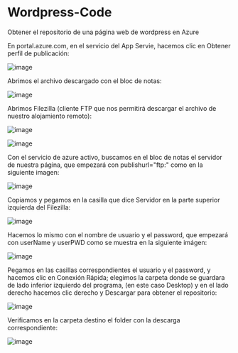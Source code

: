 # Wordpress-Code
Obtener el repositorio de una página web de wordpress en Azure

En portal.azure.com, en el servicio del App Servie, hacemos clic en Obtener perfil de publicación:

![image](https://user-images.githubusercontent.com/106035353/192122381-e42da730-e96f-49b8-a614-f28aa9e8067e.png)

Abrimos el archivo descargado con el bloc de notas:

![image](https://user-images.githubusercontent.com/106035353/192122406-d4da0887-0261-4ac8-a031-11c0938535a7.png)


Abrimos Filezilla (cliente FTP que nos permitirá descargar el archivo de nuestro alojamiento remoto):

![image](https://user-images.githubusercontent.com/106035353/192122462-8b3fdabb-e4c2-426d-b2e7-c213f4e7172f.png)

![image](https://user-images.githubusercontent.com/106035353/192122524-aca48261-d54a-4d7c-be75-40475a24755d.png)

Con el servicio de azure activo, buscamos en el bloc de notas el servidor de nuestra página, que empezará con publishurl="ftp:" como en la siguiente imagen:

![image](https://user-images.githubusercontent.com/106035353/192122553-b61a8992-13c6-40b9-8d07-a696a20220ed.png)

Copiamos y pegamos en la casilla que dice Servidor en la parte superior izquierda del Filezilla:

![image](https://user-images.githubusercontent.com/106035353/192122586-4d3852bd-7fef-4c6e-8efc-ca18902b4283.png)

Hacemos lo mismo con el nombre de usuario y el password, que empezará con userName y userPWD como se muestra en la siguiente imágen:

![image](https://user-images.githubusercontent.com/106035353/192122610-4da1d0db-68b0-47a5-b14e-131a25a09b50.png)

Pegamos en las casillas correspondientes el usuario y el password, y hacemos clic en Conexión Rápida; elegimos la carpeta donde se guardara de lado inferior izquierdo del programa, (en este caso Desktop) y en el lado derecho hacemos clic derecho y Descargar para obtener el repositorio:

![image](https://user-images.githubusercontent.com/106035353/192122712-6f857c72-735c-4b69-aac1-dea5b503f360.png)

Verificamos en la carpeta destino el folder con la descarga correspondiente:

![image](https://user-images.githubusercontent.com/106035353/192122718-9e2ddc85-ee43-45a8-8905-7caa672c825a.png)






